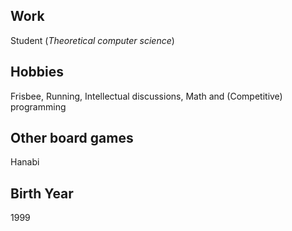 ## Work

Student (_Theoretical computer science_)

## Hobbies

Frisbee, Running, Intellectual discussions, Math and (Competitive) programming

## Other board games

Hanabi

## Birth Year

1999

<!---
Be creative and write your own questions.

Use a markdown cheatsheet or AI to help with writing.
-->

